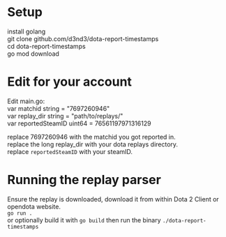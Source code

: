 # Setup
install golang  
git clone github.com/d3nd3/dota-report-timestamps  
cd dota-report-timestamps  
go mod download  

# Edit for your account
Edit main.go:  
var matchid string = "7697260946"  
var replay_dir string = "path/to/replays/"  
var reportedSteamID uint64 = 76561197971316129  

replace 7697260946 with the matchid you got reported in.  
replace the long replay_dir with your dota replays directory.  
replace `reportedSteamID` with your steamID.  

# Running the replay parser
Ensure the replay is downloaded, download it from within Dota 2 Client or opendota website.  
`go run .`  
or optionally build it with `go build` then run the binary `./dota-report-timestamps`


